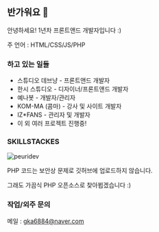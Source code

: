 ## 반가워요 👋
안녕하세요! 1년차 프론트앤드 개발자입니다 :)

주 언어 : HTML/CSS/JS/PHP

### 하고 있는 일들
- 스튜디오 데브냥 - 프론트앤드 개발자
- 한시 스튜디오 - 디자이너/프론트앤드 개발자
- 예나봇 - 개발자/관리자
- KOM-MA (콤마) - 강사 및 사이트 개발자
- IZ*FANS - 관리자 및 개발자
- 이 외 여러 프로젝트 진행중!

### SKILLSTACKES
<p><img align="center" src="https://github-readme-stats.vercel.app/api/top-langs?username=peuridev&show_icons=true&locale=en&layout=compact" alt="peuridev" /></p>
PHP 코드는 보안상 문제로 깃허브에 업로드하지 않습니다.

그래도 가끔식 PHP 오픈소스로 찾아뵙겠습니다 :)

### 작업/외주 문의
메일 : gka6884@naver.com
